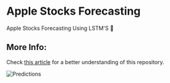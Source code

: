 # Apple Stocks Forecasting

Apple Stocks Forecasting Using LSTM'S 🤑

## More Info:

Check [this article](https://medium.com/analytics-vidhya/forecasting-apple-stock-prices-using-lstms-and-tensorflow-e070f8c80723) for a better understanding of this repository.


![Predictions](https://github.com/gabrielmayers/apple_stocks_forecasting/blob/master/Predictions.png)
